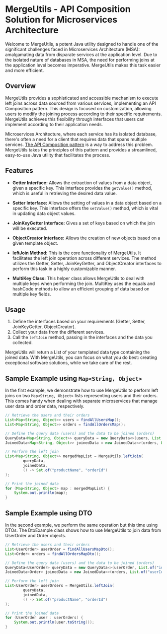 # MergeUtils - API Composition Solution for Microservices Architecture

Welcome to MergeUtils, a potent Java utility designed to handle one of the significant challenges faced in Microservices Architecture (MSA): amalgamating data from disparate services at the application level. Due to the isolated nature of databases in MSA, the need for performing joins at the application level becomes imperative. MergeUtils makes this task easier and more efficient.

## Overview
MergeUtils provides a sophisticated and accessible mechanism to execute left joins across data sourced from various services, implementing an API Composition pattern. This design is focused on customization, allowing users to modify the joining process according to their specific requirements. MergeUtils achieves this flexibility through interfaces that users can implement according to their application needs.

Microservices Architecture, where each service has its isolated database, there's often a need for a client that requires data that spans multiple services. [The API Composition pattern](https://microservices.io/patterns/data/api-composition.html) is a way to address this problem. MergeUtils takes the principles of this pattern and provides a streamlined, easy-to-use Java utility that facilitates the process.

## Features

- **Getter Interface:** Allows the extraction of values from a data object, given a specific key. This interface provides the `getValue()` method, which is useful in retrieving the desired data value.
  
- **Setter Interface:** Allows the setting of values in a data object based on a specific key. This interface offers the `setValue()` method, which is vital in updating data object values.
  
- **JoinKeyGetter Interface:** Gives a set of keys based on which the join will be executed.
  
- **ObjectCreator Interface:** Allows the creation of new objects based on a given template object.
  
- **leftJoin Method:** This is the core functionality of MergeUtils. It facilitates the left join operation across different services. The method utilizes the Getter, Setter, JoinKeyGetter, and ObjectCreator interfaces to perform this task in a highly customizable manner.
  
- **MultiKey Class:** This helper class allows MergeUtils to deal with multiple keys when performing the join. MultiKey uses the equals and hashCode methods to allow an efficient grouping of data based on multiple key fields.

## Usage

1. Define the interfaces based on your requirements (Getter, Setter, JoinKeyGetter, ObjectCreator).
2. Collect your data from the different services.
3. Call the `leftJoin` method, passing in the interfaces and the data you collected.

MergeUtils will return a List of your templated data type containing the joined data. With MergeUtils, you can focus on what you do best: creating exceptional software solutions, while we take care of the rest.

## Sample Example using `Map<String, Object>`

In the first example, we demonstrate how to use MergeUtils to perform left joins on two `Map<String, Object>` lists representing users and their orders. This comes handy when dealing with separate microservices that manage user data and order data, respectively.

```java
// Retrieve the users and their orders
List<Map<String, Object>> users = findAllUsersMap();
List<Map<String, Object>> orders = findAllOrdersMap();

// Define the query data (users) and the data to be joined (orders)
QueryData<Map<String, Object>> queryData = new QueryData<>(users, List.of("id"), Map::get, Map::put, HashMap::new);
JoinedData<Map<String, Object>> joinedData = new JoinedData<>(orders, List.of("userId"), Map::get);

// Perform the left join
List<Map<String, Object>> mergedMapList = MergeUtils.leftJoin(
        queryData,
        joinedData,
        () -> Set.of("productName", "orderId")
);

// Print the joined data
for (Map<String, Object> map : mergedMapList) {
    System.out.println(map);
}
```

## Sample Example using DTO

In the second example, we perform the same operation but this time using DTOs. The DtoExample class shows how to use MergeUtils to join data from UserOrder and Order objects.

```java
// Retrieve the users and their orders
List<UserOrder> userOrder = findAllUsersMapDto();
List<Order> orders = findAllOrdersMapDto();

// Define the query data (users) and the data to be joined (orders)
QueryData<UserOrder> queryData = new QueryData<>(userOrder, List.of("id"), new UserOrderGetter(), new UserOrderSetter(), data -> new UserOrder(data.getId(), data.getName()));
JoinedData<Order> joinedData = new JoinedData<>(orders, List.of("userId"), new OrderGetter());

// Perform the left join
List<UserOrder> userOrders = MergeUtils.leftJoin(
        queryData,
        joinedData,
        () -> Set.of("productName", "orderId")
);

// Print the joined data
for (UserOrder user : userOrders) {
    System.out.println(user.toString());
}
```
